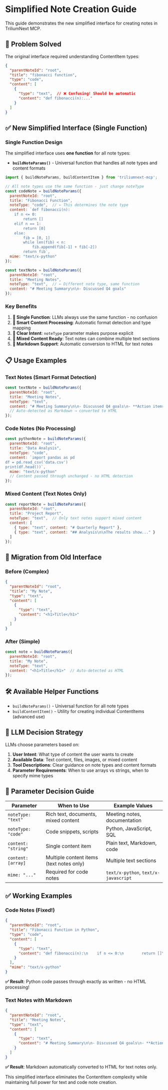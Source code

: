 # Simplified Note Creation Guide

This guide demonstrates the new simplified interface for creating notes in TriliumNext MCP.

## 🎯 Problem Solved

The original interface required understanding ContentItem types:
```json
{
  "parentNoteId": "root",
  "title": "fibonacci function",
  "type": "code",
  "content": [
    {
      "type": "text",  // ❌ Confusing! Should be automatic
      "content": "def fibonacci(n):..."
    }
  ]
}
```

## ✅ New Simplified Interface (Single Function)

### Single Function Design

The simplified interface uses **one function** for all note types:

- **`buildNoteParams()`** - Universal function that handles all note types and content formats

```javascript
import { buildNoteParams, buildContentItem } from 'triliumnext-mcp';

// All note types use the same function - just change noteType
const codeNote = buildNoteParams({
  parentNoteId: "root",
  title: "Fibonacci Function",
  noteType: "code",  // ← This determines the note type
  content: `def fibonacci(n):
    if n <= 0:
        return []
    elif n == 1:
        return [0]
    else:
        fib = [0, 1]
        while len(fib) < n:
            fib.append(fib[-1] + fib[-2])
        return fib`,
  mime: "text/x-python"
});

const textNote = buildNoteParams({
  parentNoteId: "root",
  title: "Meeting Notes",
  noteType: "text",  // ← Different note type, same function
  content: "# Meeting Summary\n\n- Discussed Q4 goals"
});

```

### Key Benefits

1. **🎯 Single Function**: LLMs always use the same function - no confusion
2. **🧠 Smart Content Processing**: Automatic format detection and type mapping
3. **🔧 Clear Intent**: `noteType` parameter makes purpose explicit
4. **🎨 Mixed Content Ready**: Text notes can combine multiple text sections
5. **📝 Markdown Support**: Automatic conversion to HTML for text notes

## 📋 Usage Examples

### Text Notes (Smart Format Detection)

```javascript
const textNote = buildNoteParams({
  parentNoteId: "root",
  title: "Meeting Notes",
  noteType: "text",
  content: "# Meeting Summary\n\n- Discussed Q4 goals\n- **Action items** identified"
  // Auto-detected as Markdown → converted to HTML
});
```

### Code Notes (No Processing)

```javascript
const pythonNote = buildNoteParams({
  parentNoteId: "root",
  title: "Data Analysis",
  noteType: "code",
  content: `import pandas as pd
df = pd.read_csv('data.csv')
print(df.head())`,
  mime: "text/x-python"
  // Content passed through unchanged - no HTML detection
});
```


### Mixed Content (Text Notes Only)

```javascript
const reportNote = buildNoteParams({
  parentNoteId: "root",
  title: "Project Report",
  noteType: "text",  // Only text notes support mixed content
  content: [
    { type: "text", content: "# Quarterly Report" },
    { type: "text", content: "## Analysis\n\nThe results show..." }
  ]
});
```

## 🔄 Migration from Old Interface

### Before (Complex)
```json
{
  "parentNoteId": "root",
  "title": "My Note",
  "type": "text",
  "content": [
    {
      "type": "text",
      "content": "<h1>Title</h1>"
    }
  ]
}
```

### After (Simple)
```javascript
const note = buildNoteParams({
  parentNoteId: "root",
  title: "My Note",
  noteType: "text",
  content: "<h1>Title</h1>"  // Auto-detected as HTML
});
```

## 🛠 Available Helper Functions

- `buildNoteParams()` - Universal function for all note types
- `buildContentItem()` - Utility for creating individual ContentItems (advanced use)

## 🎯 LLM Decision Strategy

LLMs choose parameters based on:

1. **User Intent**: What type of content the user wants to create
2. **Available Data**: Text content, files, images, or mixed content
3. **Tool Descriptions**: Clear guidance on note types and content formats
4. **Parameter Requirements**: When to use arrays vs strings, when to specify mime types

## 📝 Parameter Decision Guide

| Parameter | When to Use | Example Values |
|-----------|-------------|----------------|
| `noteType: "text"` | Rich text, documents, mixed content | Meeting notes, documentation |
| `noteType: "code"` | Code snippets, scripts | Python, JavaScript, SQL |
| `content: "string"` | Single content item | Plain text, Markdown, code |
| `content: [array]` | Multiple content items (text notes only) | Multiple text sections |
| `mime: "..."` | Required for code notes | `text/x-python`, `text/x-javascript` |

## ✅ Working Examples

### Code Notes (Fixed!)
```json
{
  "parentNoteId": "root",
  "title": "Fibonacci Function in Python",
  "type": "code",
  "content": [
    {
      "type": "text",
      "content": "def fibonacci(n):\n    if n <= 0:\n        return []\n    elif n == 1:\n        return [0]\n    else:\n        list_fib = [0, 1]\n        while len(list_fib) < n:\n            next_fib = list_fib[-1] + list_fib[-2]\n            list_fib.append(next_fib)\n        return list_fib"
    }
  ],
  "mime": "text/x-python"
}
```

**✅ Result**: Python code passes through exactly as written - no HTML processing!

### Text Notes with Markdown
```json
{
  "parentNoteId": "root",
  "title": "Meeting Notes",
  "type": "text",
  "content": [
    {
      "type": "text",
      "content": "# Meeting Summary\n\n- Discussed Q4 goals\n- **Action items** identified\n- [Follow-up required](https://example.com)"
    }
  ]
}
```

**✅ Result**: Markdown automatically converted to HTML for text notes only.


This simplified interface eliminates the ContentItem complexity while maintaining full power for text and code note creation.
